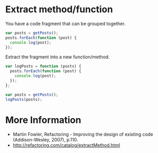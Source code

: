 # Extract method/function

You have a code fragment that can be grouped together.

```javascript
var posts = getPosts();
posts.forEach(function (post) {
  console.log(post);
});
```

Extract the fragment into a new function/method.

```javascript
var logPosts = function (posts) {
  posts.forEach(function (post) {
    console.log(post);
  });
};

var posts = getPosts();
logPosts(posts);
```

# More Information

- Martin Fowler, Refactoring - Improving the design of existing code (Addison-Wesley, 2007), p.110.
- http://refactoring.com/catalog/extractMethod.html
